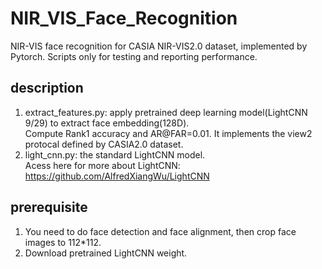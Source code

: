 # NIR_VIS_Face_Recognition
NIR-VIS face recognition for CASIA NIR-VIS2.0 dataset, implemented by Pytorch. Scripts only for testing and reporting performance.   

## description
1) extract_features.py: apply pretrained deep learning model(LightCNN 9/29) to extract face embedding(128D).            
Compute Rank1 accuracy and AR@FAR=0.01.  It implements the view2 protocal defined by CASIA2.0 dataset.       
2) light_cnn.py: the standard LightCNN model.     
Acess here for more about LightCNN: https://github.com/AlfredXiangWu/LightCNN    

## prerequisite
1) You need to do face detection and face alignment, then crop face images to 112*112.    
2) Download pretrained LightCNN weight.   

